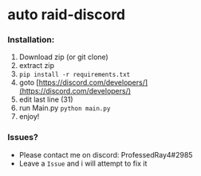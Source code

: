 # auto raid-discord

### Installation:
1) Download zip (or git clone)
2) extract zip
3) ``pip install -r requirements.txt``
4) goto [https://discord.com/developers/](https://discord.com/developers/)
5) edit last line (31)
6) run Main.py ``python main.py``
7) enjoy!


### Issues?
- Please contact me on discord: ProfessedRay4#2985 
- Leave a `Issue` and i will attempt to fix it
